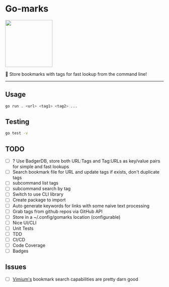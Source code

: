 # Go-marks

<img src=https://github.com/egonelbre/gophers/blob/master/vector/fairy-tale/witch-learning.svg height=150 width=150> 

📖 Store bookmarks with tags for fast lookup from the command line!

----

## Usage

```bash
go run . <url> <tag1> <tag2> ...
```

## Testing

```bash
go test -v
```

## TODO
- [ ] ? Use BadgerDB, store both URL:Tags and Tag:URLs as key/value pairs for simple and fast lookups
- [ ] Search bookmark file for URL and update tags if exists, don't duplicate tags
- [ ] subcommand list tags
- [ ] subcommand search by tag
- [ ] Switch to use CLI library
- [ ] Create package to import
- [ ] Auto generate keywords for links with some naive text processing
- [ ] Grab tags from github repos via GitHub API
- [ ] Store in a ~/.config/gomarks location (configurable)
- [ ] Nice UI/CLI
- [ ] Unit Tests
- [ ] TDD
- [ ] CI/CD
- [ ] Code Coverage
- [ ] Badges

## Issues
* [ ] [Vimium's](https://github.com/philc/vimium) bookmark search capabilities are pretty darn good
